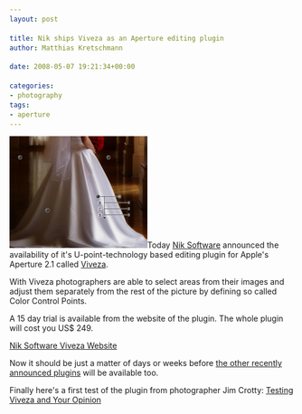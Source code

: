```yaml
---
layout: post

title: Nik ships Viveza as an Aperture editing plugin
author: Matthias Kretschmann

date: 2008-05-07 19:21:34+00:00
  
categories:
- photography
tags:
- aperture
---
```


![Viveza](../media/viveza.png)Today [Nik Software](http://www.niksoftware.com) announced the availability of it's U-point-technology based editing plugin for Apple's Aperture 2.1 called [Viveza](http://www.niksoftware.com/viveza).

With Viveza photographers are able to select areas from their images and adjust them separately from the rest of the picture by defining so called Color Control Points.

A 15 day trial is available from the website of the plugin. The whole plugin will cost you US$ 249.

[Nik Software Viveza Website](http://www.niksoftware.com/viveza)

Now it should be just a matter of days or weeks before [the other recently announced plugins](http://www.kremalicious.com/2008/04/first-aperture-adjustment-plugins-have-arrived/) will be available too.

Finally here's a first test of the plugin from photographer Jim Crotty:
[Testing Viveza and Your Opinion](http://calmphotos.com/index.php/2008/05/07/testing-viveza-and-your-opinion/)
